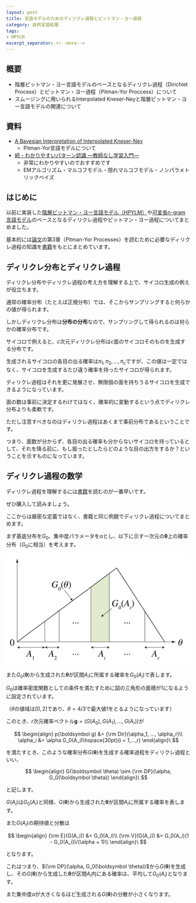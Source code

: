 ```yaml
---
layout: post
title: 言語モデルのためのディリクレ過程とピットマン・ヨー過程
category: 自然言語処理
tags:
- HPYLM
excerpt_separator: <!--more-->
---
```


## 概要

- 階層ピットマン・ヨー言語モデルのベースとなるディリクレ過程（Dirichlet Process）とピットマン・ヨー過程（Pitman-Yor Proccess）について
- スムージングに用いられるInterpolated Kneser-Neyと階層ピットマン・ヨー言語モデルの関連について

## 資料

- [A Bayesian Interpretation of Interpolated Kneser-Ney](http://www.stats.ox.ac.uk/~teh/research/compling/hpylm.pdf)
	- Pitman-Yor言語モデルについて
- [続・わかりやすいパターン認識 ―教師なし学習入門―](https://www.amazon.co.jp/dp/427421530X)
	- 非常にわかりやすいのでおすすめです
	- EMアルゴリズム・マルコフモデル・隠れマルコフモデル・ノンパラメトリックベイズ

## はじめに

以前に実装した[階層ピットマン・ヨー言語モデル（HPYLM）](http://musyoku.github.io/2016/07/26/A_Hierarchical_Bayesian_Language_Model_based_on_Pitman-Yor_Processes/)や[可変長n-gram言語モデル](http://musyoku.github.io/2016/07/28/Pitman-Yor%E9%81%8E%E7%A8%8B%E3%81%AB%E5%9F%BA%E3%81%A5%E3%81%8F%E5%8F%AF%E5%A4%89%E9%95%B7n-gram%E8%A8%80%E8%AA%9E%E3%83%A2%E3%83%87%E3%83%AB/)のベースとなるディリクレ過程やピットマン・ヨー過程についてまとめました。

基本的には[論文](http://www.stats.ox.ac.uk/~teh/research/compling/hpylm.pdf)の第3章（Pitman-Yor Processes）を読むために必要なディリクレ過程の知識を[書籍](https://www.amazon.co.jp/dp/427421530X)をもとにまとめています。


## ディリクレ分布とディリクレ過程

ディリクレ分布やディリクレ過程の考え方を理解する上で、サイコロ生成の例えが役立ちます。

通常の確率分布（たとえば正規分布）では、そこからサンプリングすると何らかの値が得られます。

しかしディリクレ分布は**分布の分布**なので、サンプリングして得られるのは何らかの確率分布です。

サイコロで例えると、$c$次元ディリクレ分布は$c$面のサイコロそのものを生成する分布です。

生成されるサイコロの各目の出る確率は$\pi_1,\pi_2,...,\pi_c$ですが、この値は一定ではなく、サイコロを生成するたび違う確率を持ったサイコロが得られます。

ディリクレ過程はそれを更に発展させ、無限個の面を持ちうるサイコロを生成できるようになっています。

面の数は事前に決定するわけではなく、確率的に変動するという点でディリクレ分布よりも柔軟です。

ただし注意すべきなのはディリクレ過程はあくまで事前分布であるということです。

つまり、面数が分からず、各目の出る確率も分からないサイコロを持っているとして、それを降る前に、もし振ったとしたらどのような目の出方をするか？ということを示すものになっています。

## ディリクレ過程の数学

ディリクレ過程を理解するには[書籍](https://www.amazon.co.jp/dp/427421530X)を読むのが一番早いです。

ぜひ購入して読みましょう。

ここからは厳密な定義ではなく、書籍と同じ例題でディリクレ過程についてまとめます。

まず基底分布を$G_0$、集中度パラメータを$\alpha$とし、以下に示す一次元の$\boldsymbol \theta$上の確率分布（$G_0$に相当）を考えます。

![G_0](/images/post/2016-09-25/dirichlet.png)

また$G_0(\boldsymbol \theta)$から生成された$\boldsymbol \theta$が区間$A_i$に所属する確率を$G_0(A_i)$で表します。

$G_0$は確率密度関数としての条件を満たすために図の三角形の面積が$1$になるように設定されています。

（$\theta$の値域は$[0,2]$であり、$\theta = 4/3$で最大値$1$をとるようになっています）

このとき、$r$次元確率ベクトル$\boldsymbol g=(G(A_0), G(A_1), ..., G(A_r))$が

$$
	\begin{align}
		p(\boldsymbol g) &= {\rm Dir}(\alpha_1, ..., \alpha_r)\\
		\alpha_i &= \alpha G_0(A_i)\hspace{30pt}(i = 1,...,r)
	\end{align}\
$$

を満たすとき、このような確率分布$G(\boldsymbol \theta)$を生成する確率過程をディリクレ過程といい、

$$
	\begin{align}
		G(\boldsymbol \theta) \sim {\rm DP}(\alpha, G_0(\boldsymbol \theta))
	\end{align}\
$$

と記します。

$G(A_i)$は$G_0(A_i)$と同様、$G(\boldsymbol \theta)$から生成された$\boldsymbol \theta$が区間$A_i$に所属する確率を表します。

また$G(A_i)$の期待値と分散は

$$
	\begin{align}
		{\rm E}(G(A_i)) &= G_0(A_i)\\
		{\rm V}(G(A_i)) &= G_0(A_i)(1 - G_0(A_i))/(\alpha + 1)\\
	\end{align}\
$$

となります。

これはつまり、${\rm DP}(\alpha, G_0(\boldsymbol \theta))$から$G(\boldsymbol \theta)$を生成し、その$G(\boldsymbol \theta)$から生成した$\boldsymbol \theta$が区間$A_i$内にある確率は、平均して$G_0(A_i)$となります。

また集中度$\alpha$が大きくなるほど生成される$G(\boldsymbol \theta)$の分散が小さくなります。